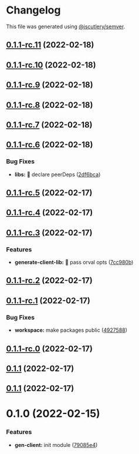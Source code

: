 # Changelog

This file was generated using [@jscutlery/semver](https://github.com/jscutlery/semver).

## [0.1.1-rc.11](https://github.com/codeyourfaceoff/sturdy-winner/compare/v0.1.1-rc.10...v0.1.1-rc.11) (2022-02-18)



## [0.1.1-rc.10](https://github.com/codeyourfaceoff/sturdy-winner/compare/v0.1.1-rc.9...v0.1.1-rc.10) (2022-02-18)



## [0.1.1-rc.9](https://github.com/codeyourfaceoff/sturdy-winner/compare/v0.1.1-rc.8...v0.1.1-rc.9) (2022-02-18)



## [0.1.1-rc.8](https://github.com/codeyourfaceoff/sturdy-winner/compare/v0.1.1-rc.7...v0.1.1-rc.8) (2022-02-18)



## [0.1.1-rc.7](https://github.com/codeyourfaceoff/sturdy-winner/compare/v0.1.1-rc.6...v0.1.1-rc.7) (2022-02-18)



## [0.1.1-rc.6](https://github.com/codeyourfaceoff/sturdy-winner/compare/v0.1.1-rc.5...v0.1.1-rc.6) (2022-02-18)


### Bug Fixes

* **libs:** :pushpin: declare peerDeps ([2df6bca](https://github.com/codeyourfaceoff/sturdy-winner/commit/2df6bca4dbfaabb32fe8e960f01595b604480846))



## [0.1.1-rc.5](https://github.com/codeyourfaceoff/sturdy-winner/compare/v0.1.1-rc.4...v0.1.1-rc.5) (2022-02-17)



## [0.1.1-rc.4](https://github.com/codeyourfaceoff/sturdy-winner/compare/v0.1.1-rc.3...v0.1.1-rc.4) (2022-02-17)



## [0.1.1-rc.3](https://github.com/codeyourfaceoff/sturdy-winner/compare/v0.1.1-rc.2...v0.1.1-rc.3) (2022-02-17)


### Features

* **generate-client-lib:** :children_crossing: pass orval opts ([7cc980b](https://github.com/codeyourfaceoff/sturdy-winner/commit/7cc980bbee763fd06f402cf4f85b8aedefba2819))



## [0.1.1-rc.2](https://github.com/codeyourfaceoff/sturdy-winner/compare/v0.1.1-rc.1...v0.1.1-rc.2) (2022-02-17)



## [0.1.1-rc.1](https://github.com/codeyourfaceoff/sturdy-winner/compare/v0.1.1-rc.0...v0.1.1-rc.1) (2022-02-17)


### Bug Fixes

* **workspace:** make packages public ([4927588](https://github.com/codeyourfaceoff/sturdy-winner/commit/49275883e6c5bc7c3cf1f2a78d87f43ce9025582))



## [0.1.1-rc.0](https://github.com/codeyourfaceoff/sturdy-winner/compare/v0.1.0-rc4...v0.1.1-rc.0) (2022-02-17)



## [0.1.1](https://github.com/codeyourfaceoff/sturdy-winner/compare/v0.1.0-rc4...v0.1.1) (2022-02-17)



## [0.1.1](https://github.com/codeyourfaceoff/sturdy-winner/compare/v0.1.0-rc4...v0.1.1) (2022-02-17)



# 0.1.0 (2022-02-15)


### Features

* **gen-client:** init module ([79085e4](https://github.com/codeyourfaceoff/sturdy-winner/commit/79085e403f013f6b8981e7046f1dcbbd4f988a29))
